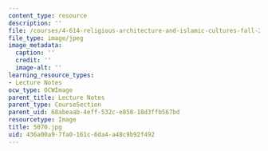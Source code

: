 ```yaml
---
content_type: resource
description: ''
file: /courses/4-614-religious-architecture-and-islamic-cultures-fall-2002/436a00a97fa0161c6da4a48c9b92f492_5070.jpg
file_type: image/jpeg
image_metadata:
  caption: ''
  credit: ''
  image-alt: ''
learning_resource_types:
- Lecture Notes
ocw_type: OCWImage
parent_title: Lecture Notes
parent_type: CourseSection
parent_uid: 68abeaab-4eff-532c-e858-18d3ffb567bd
resourcetype: Image
title: 5070.jpg
uid: 436a00a9-7fa0-161c-6da4-a48c9b92f492
---
```

